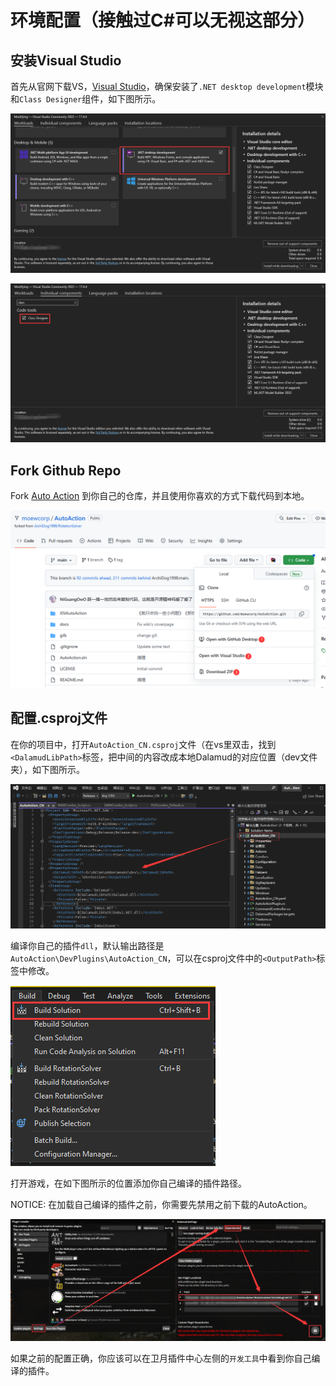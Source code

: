# 环境配置（接触过C#可以无视这部分）

## 安装Visual Studio

首先从官网下载VS，[Visual Studio](https://visualstudio.microsoft.com/)，确保安装了`.NET desktop development`模块和`Class Designer`组件，如下图所示。

![.NET desktop development](assets/dotnet.png)

![Class Designer](assets/component.png)

## Fork Github Repo

Fork [Auto Action](https://github.com/moewcorp/AutoAction) 到你自己的仓库，并且使用你喜欢的方式下载代码到本地。

![Fork and download](assets/ForkAndDownload.png)

## 配置.csproj文件

在你的项目中，打开`AutoAction_CN.csproj`文件（在vs里双击，找到`<DalamudLibPath>`标签，把中间的内容改成本地Dalamud的对应位置（dev文件夹），如下图所示。

![Dalamud Path](assets/DalamudLibPath.png)

编译你自己的插件`dll`，默认输出路径是`AutoAction\DevPlugins\AutoAction_CN`，可以在csproj文件中的`<OutputPath>`标签中修改。

![Build yourself](assets/BuildDll.png)

打开游戏，在如下图所示的位置添加你自己编译的插件路径。

NOTICE: 在加载自己编译的插件之前，你需要先禁用之前下载的AutoAction。

![Add plugin's Path](assets/AddLocalPath.png)

如果之前的配置正确，你应该可以在卫月插件中心左侧的`开发工具`中看到你自己编译的插件。